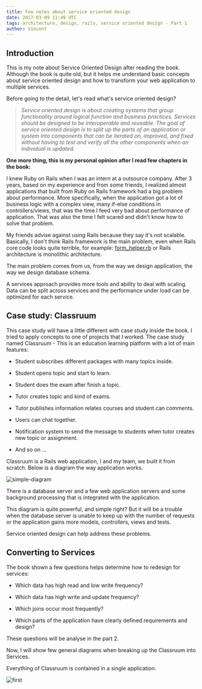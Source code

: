 ```yaml
---
title: Few notes about service oriented design
date: 2017-03-09 11:49 UTC
tags: architecture, design, rails, service oriented design - Part 1
author: Vincent
---
```


## Introduction

This is my note about Service Oriented Design after reading the book. Although the book is quite old,
but it helps me understand basic concepts about service oriented design and how to transform your web application to multiple services.

Before going to the detail, let's read what's service oriented design?

>   *Service oriented design is about creating systems that group functionality around logical function and business practices.
>   Services should be designed to be interoperable and reusable.
>   The goal of service oriented design is to split up the parts of an application or system into components that can be iterated on,
>   improved, and fixed without having to test and verify all the other components when an individual is updated.*

**One more thing, this is my personal opinion after I read few chapters in the book:**

I knew Ruby on Rails when I was an intern at a outsource company. After 3 years, based on
my experience and from some friends, I realized almost applications that built from Ruby on Rails framework had a big problem about performance.
More specifically, when the application got a lot of business logic with a complex view, many if-else conditions in controllers/views, that was the time
I feed very bad about performance of application. That was also the time I felt scared and didn't know how to solve that problem.

My friends advise against using Rails because they say it's not scalable. Basically, I don't think Rails framework is the main problem,
even when Rails core code looks quite terrible, for example:
[form_helper.rb](https://github.com/rails/rails/blob/master/actionview/lib/action_view/helpers/form_helper.rb) or Rails architecture is monolithic architecture.

The main problem comes from us, from the way we design application, the way we design database schema.

A services approach provides more tools and ability to deal with scaling. Data can be split across services and the performance
under load can be optimized for each service.

## Case study: Classruum

This case study will have a little different with case study inside the book. I tried to apply concepts to one of projects that I worked.
The case study named Classruum - This is an education learning platform with a lot of main features:

- Student subscribes different packages with many topics inside.

- Student opens topic and start to learn.

- Student does the exam after finish a topic.

- Tutor creates topic and kind of exams.

- Tutor publishes information relates courses and student can comments.

- Users can chat together.

- Notification system to send the message to students when tutor creates new topic or assignment.

- And so on ...

Classruum is a Rails web application, I and my team, we built it from scratch. Below is a diagram the way application works.

![simple-diagram](https://docs.google.com/uc?id=0B-S3PHiYZOY1MzE5OXNDUEpXbU0)

There is a database server and a few web application servers and some background processing that is integrated with the application.

This diagram is quite powerful, and simple right? But it will be a trouble when the database server is unable to keep up with the number of requests or the application gains more models, controllers, views and tests.

Service oriented design can help address these problems.

## Converting to Services

The book shown a few questions helps determine how to redesign for services:

- Which data has high read and low write frequency?

- Which data has high write and update frequency?

- Which joins occur most frequently?

- Which parts of the application have clearly defined requirements and design?

These questions will be analyse in the part 2.

Now, I will show few general diagrams when breaking up the Classruum into Services.

Everything of Classruum is contained in a single application.

![first]()



